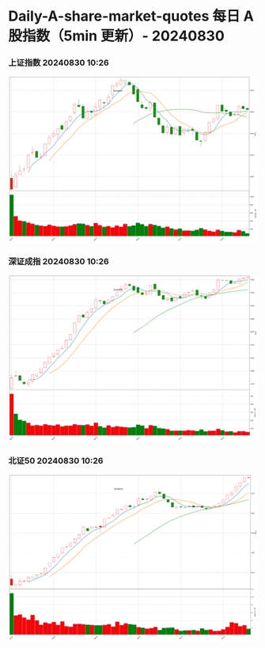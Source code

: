 
# Daily-A-share-market-quotes 每日 A 股指数（5min 更新）- 20240830

### 上证指数 20240830 10:26
![](./fig/2024/8/20240830-sh000001.png)

### 深证成指 20240830 10:26
![](./fig/2024/8/20240830-sz399001.png)

### 北证50 20240830 10:26
![](./fig/2024/8/20240830-bj899050.png)
